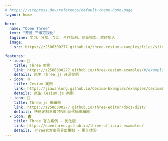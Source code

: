 ```yaml
---
# https://vitepress.dev/reference/default-theme-home-page
layout: home

hero:
  name: "Open Three"
  text: "开源 三维可视化"
  tagline: 学习、分享、互助、合作盈利、创业探索、欢迎加入
  image:
    src: https://z2586300277.github.io/three-cesium-examples/files/site/logo.svg

features:
  - icon: 🍃
    title: Three 案例
    link: https://z2586300277.github.io/three-cesium-examples/#/example
    details: 原生 Three.js 开源案例
  - icon: 🌐
    title: Cesium 案例
    link: https://jiawanlong.github.io/Cesium-Examples/examples/cesiumEx/examples.html
    details: 原生 Cesium.js 案例
  - icon: 🍁
    title: Three.js 编辑器
    link: https://z2586300277.github.io/three-editor/docs/dist/
    details: 快速定制三维可视化低代码编辑器
  - icon: 🏠
    title: Three 官方案例 - 优化版
    link: https://openthree.github.io/three-official-examples/
    details: Three官方案例界面重制 - 更佳体验
---
```

